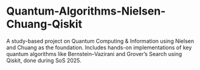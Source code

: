 # Quantum-Algorithms-Nielsen-Chuang-Qiskit
A study-based project on Quantum Computing &amp; Information using Nielsen and Chuang as the foundation. Includes hands-on implementations of key quantum algorithms like Bernstein–Vazirani and Grover’s Search using Qiskit, done during SoS 2025.
